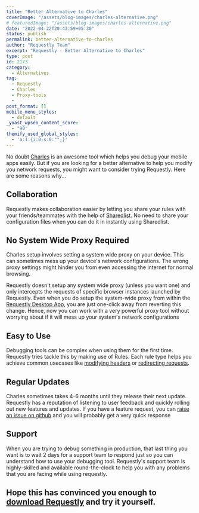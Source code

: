 ```yaml
---
title: "Better Alternative to Charles"
coverImage: "/assets/blog-images/charles-alternative.png"
# featuredImage: "/assets/blog-images/charles-alternative.png"
date: "2022-04-22T20:43:59+05:30"
status: publish
permalink: better-alternative-to-charles
author: "Requestly Team"
excerpt: "Requestly - Better Alternative to Charles"
type: post
id: 2173
category:
  - Alternatives
tag:
  - Requestly
  - Charles
  - Proxy-tools
  -
post_format: []
mobile_menu_styles:
  - default
_yoast_wpseo_content_score:
  - "90"
themify_used_global_styles:
  - 'a:1:{i:0;s:0:"";}'
---
```


No doubt [Charles](https://www.charlesproxy.com/) is an awesome tool which helps you debug your mobile apps easily. But if you are looking for a better alternative to help you modify you network requests, you might want to consider trying Requestly. Here are some reasons why...

## Collaboration

Requestly makes collaboration easier by letting you share your rules with your friends/teammates with the help of [Sharedlist](https://requestly.io/blog/share-rules-with-other-users/). No need to share your configuration files when you can do it in instantly using Sharedlist.

## No System Wide Proxy Required

Charles setup involves setting a system wide proxy on your device. This can sometimes mess up your device's network configurations. The wrong proxy settings might hinder you from even accessing the internet for normal browsing.

Requestly doesn't setup any system wide proxy (unless you want one) and only intercepts the requests of specific browser instances launched by Requestly. Even when you do setup the system-wide proxy from within the [Requestly Desktop App](https://requestly.io/desktop/), you are just one-click away from reverting this change.
Hence, now you can work with a very powerful proxy tool without worrying about if it will mess up your system's network configurations

## Easy to Use

Debugging tools can be complex when using them for the first time. Requestly tries tackle this by making use of Rules. Each rule type helps you achieve common usecases like [modifying headers](https://requestly.io/feature/modify-request-response-headers/) or [redirecting requests](https://requestly.io/feature/redirect-url).

## Regular Updates

Charles sometimes takes 4-6 months until they release their next update.
Requestly has a reputation of listening to user feedback and quickly rolling out new features and updates. If you have a feature request, you can [raise an issue on github](https://github.com/requestly/requestly) and you will probably get a very quick response

## Support

When you are trying to debug something in production, that last thing you want is to wait 2 days for a support team to respond just so you can understand how to use your debugging tool.
Requestly's support team is highly-skilled and available round-the-clock to help you with any problems that you are facing while using requestly.

## Hope this has convinced you enough to [download Requestly](https://requestly.io/downloads/) and try it yourself.
